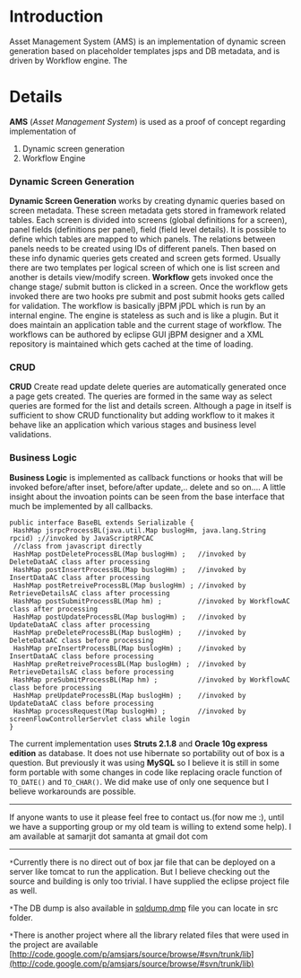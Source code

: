 # Introduction #

Asset Management System (AMS) is an implementation of dynamic screen generation based on placeholder templates jsps and DB metadata, and is driven by Workflow engine. The


# Details #

**AMS** (_Asset Management System_) is used as a proof of concept regarding implementation of
1. Dynamic screen generation
2. Workflow Engine
### Dynamic Screen Generation ###
**Dynamic Screen Generation** works by creating dynamic queries based on screen metadata. These screen metadata gets stored in framework related tables. Each screen is divided into screens (global definitions for a screen), panel fields (definitions per panel), field (field level details). It is possible to define which tables are mapped to which panels. The relations between panels needs to be created using IDs of different panels. Then based on these info dynamic queries gets created and screen gets formed. Usually there are two templates per logical screen of which one is list screen and another is details view/modify screen.
**Workflow** gets invoked once the change stage/ submit button is clicked in a screen. Once the workflow gets invoked there are two hooks pre submit and post submit hooks gets called for validation. The workflow is basically jBPM jPDL which is run by an internal engine. The engine is stateless as such and is like a plugin. But it does maintain an application table and the current stage of workflow. The workflows can be authored by eclipse GUI jBPM designer and a XML repository is maintained which gets cached at the time of loading.

### CRUD ###
**CRUD** Create read update delete queries are automatically generated once a page gets created. The queries are formed in the same way as select queries are formed for the list and details screen. Although a page in itself is sufficient to show CRUD functionality but adding workflow to it makes it behave like an application which various stages and business level validations.

### Business Logic ###
**Business Logic** is implemented as callback functions or hooks that will be invoked before/after inset, before/after update,.. delete and so on....
A little insight about the invoation points can be seen from the base interface that much be implemented by all callbacks.
```
public interface BaseBL extends Serializable {
 HashMap jsrpcProcessBL(java.util.Map buslogHm, java.lang.String rpcid) ;//invoked by JavaScriptRPCAC 
 //class from javascript directly 
 HashMap postDeleteProcessBL(Map buslogHm) ;   //invoked by DeleteDataAC class after processing 
 HashMap postInsertProcessBL(Map buslogHm) ;   //invoked by InsertDataAC class after processing 
 HashMap postRetreiveProcessBL(Map buslogHm) ; //invoked by RetrieveDetailsAC class after processing 
 HashMap postSubmitProcessBL(Map hm) ;         //invoked by WorkflowAC class after processing 
 HashMap postUpdateProcessBL(Map buslogHm) ;   //invoked by UpdateDataAC class after processing 
 HashMap preDeleteProcessBL(Map buslogHm) ;    //invoked by DeleteDataAC class before processing 
 HashMap preInsertProcessBL(Map buslogHm) ;    //invoked by InsertDataAC class before processing 
 HashMap preRetreiveProcessBL(Map buslogHm) ;  //invoked by RetrieveDetailsAC class before processing 
 HashMap preSubmitProcessBL(Map hm) ;          //invoked by WorkflowAC class before processing 
 HashMap preUpdateProcessBL(Map buslogHm) ;    //invoked by UpdateDataAC class before processing 
 HashMap processRequest(Map buslogHm) ;        //invoked by screenFlowControllerServlet class while login 
}
```

The current implementation uses **Struts 2.1.8** and **Oracle 10g express edition** as database. It does not use hibernate so portability out of box is a question. But previously it was using **MySQL** so I believe it is still in some form portable with some changes in code like replacing oracle function of `TO_DATE()` and `TO_CHAR()`. We did make use of only one sequence but I believe workarounds are possible.

---

If anyone wants to use it please feel free to contact us.(for now me :), until we have a supporting group or my old team is willing to extend some help). I am available at samarjit dot samanta at gmail dot com

---


`*`Currently there is no direct out of box jar file that can be deployed on a server like tomcat to run the application. But I believe checking out the source and building is only too trivial. I have supplied the eclipse project file as well.

`*`The DB dump is also available in [sqldump.dmp](http://code.google.com/p/amsiss/source/browse/trunk/sqldump.dmp) file you can locate in src folder.

`*`There is another project where all the library related files that were used in the project are available [http://code.google.com/p/amsjars/source/browse/#svn/trunk/lib](http://code.google.com/p/amsjars/source/browse/#svn/trunk/lib)